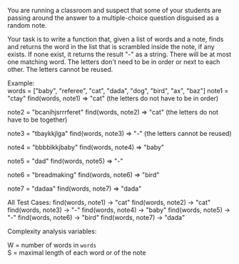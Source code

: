 You are running a classroom and suspect that some of your students are passing around the answer to a multiple-choice question disguised as a random note.

Your task is to write a function that, given a list of words and a note, finds and returns the word in the list that is scrambled inside the note, if any exists. If none exist, it returns the result "-" as a string. There will be at most one matching word. The letters don't need to be in order or next to each other. The letters cannot be reused.

Example:  
words = ["baby", "referee", "cat", "dada", "dog", "bird", "ax", "baz"]
note1 = "ctay"
find(words, note1) => "cat"   (the letters do not have to be in order)

note2 = "bcanihjsrrrferet"
find(words, note2) => "cat"   (the letters do not have to be together)

note3 = "tbaykkjlga"
find(words, note3) => "-"     (the letters cannot be reused)

note4 = "bbbblkkjbaby"
find(words, note4) => "baby"

note5 = "dad"
find(words, note5) => "-"

note6 = "breadmaking"
find(words, note6) => "bird"

note7 = "dadaa"
find(words, note7) => "dada"

All Test Cases:
find(words, note1) -> "cat"
find(words, note2) -> "cat"
find(words, note3) -> "-"
find(words, note4) -> "baby"
find(words, note5) -> "-"
find(words, note6) -> "bird"
find(words, note7) -> "dada"

Complexity analysis variables:

W = number of words in `words`  
S = maximal length of each word or of the note
